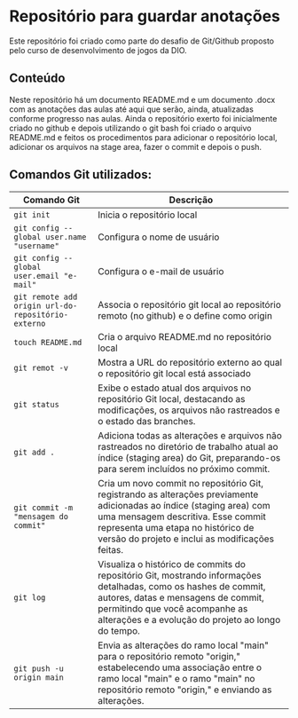 # Repositório para guardar anotações

Este repositório foi criado como parte do desafio de Git/Github proposto pelo curso de desenvolvimento de jogos da DIO.

## Conteúdo

Neste repositório há um documento README.md e um documento .docx com as anotações das aulas até aqui que serão, ainda, atualizadas conforme progresso nas aulas.
Ainda o repositório exerto foi inicialmente criado no github e depois utilizando o git bash foi criado o arquivo README.md e feitos os procedimentos para adicionar
o repositório local, adicionar os arquivos na stage area, fazer o commit e depois o push.

## Comandos Git utilizados:


|Comando Git|Descrição|
|-----------|---------|
| ``` git init ```| Inicia o repositório local|
| ```git config --global user.name "username"```| Configura o nome de usuário|
|```git config --global user.email "e-mail"```| Configura o e-mail de usuário|
|```git remote add origin url-do-repositório-externo```| Associa o repositório git local ao repositório remoto (no github) e o define como origin| 
|```touch README.md```| Cria o arquivo README.md no repositório local|
|```git remot -v```| Mostra a URL do repositório externo ao qual o repositório git local está associado|
|```git status```| Exibe o estado atual dos arquivos no repositório Git local, destacando as modificações, os arquivos não rastreados e o estado das branches.|
|```git add .```| Adiciona todas as alterações e arquivos não rastreados no diretório de trabalho atual ao índice (staging area) do Git, preparando-os para serem incluídos no próximo commit.|
|```git commit -m "mensagem do commit"```| Cria um novo commit no repositório Git, registrando as alterações previamente adicionadas ao índice (staging area) com uma mensagem descritiva. Esse commit representa uma etapa no histórico de versão do projeto e inclui as modificações feitas.|
|```git log```| Visualiza o histórico de commits do repositório Git, mostrando informações detalhadas, como os hashes de commit, autores, datas e mensagens de commit, permitindo que você acompanhe as alterações e a evolução do projeto ao longo do tempo.|
|```git push -u origin main```| Envia as alterações do ramo local "main" para o repositório remoto "origin," estabelecendo uma associação entre o ramo local "main" e o ramo "main" no repositório remoto "origin," e enviando as alterações.|
